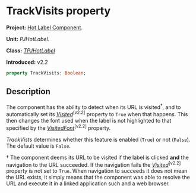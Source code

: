 # TrackVisits property

**Project:** [Hot Label Component](../API.md).

**Unit:** _PJHotLabel_.

**Class:** _[TPJHotLabel](../API/TPJHotLabel.md)_

**Introduced:** v2.2

```pascal
property TrackVisits: Boolean;
```

## Description

The component has the ability to detect when its URL is visited<sup>†</sup>, and to automatically set its _[Visited](../API/TPJHotLabel-Visited.md)_<sup>[v2.2]</sup> property to `True` when that happens. This then changes the font used when the label is not highlighted to that specified by the _[VisitedFont](../API/TPJHotLabel-VisitedFont.md)_<sup>[v2.2]</sup> property.

_TrackVists_ determines whether this feature is enabled (`True`) or not (`False`). The default value is `False`.

† The component deems its URL to be visited if the label is clicked **and** the navigation to the URL succeeded. If the navigation fails the _[Visited](../API/TPJHotLabel-Visited.md)_<sup>[v2.2]</sup> property is not set to `True`. When navigation to succeeds it does not mean the URL exists, it simply means that the component was able to resolve the URL and execute it in a linked application such and a web browser.
